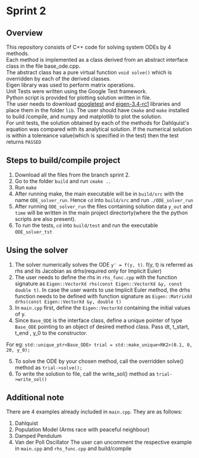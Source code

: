 # Sprint 2

## Overview
This repository consists of C++ code for solving system ODEs by 4 methods.<br />
Each method is implemented as a class derived from an abstract interface class in the file base_ode.cpp.<br />
The abstract class has a pure virtual function `void solve()` which is overridden by each of the derived classes.<br />
Eigen library was used to perform matrix operations.<br />
Unit Tests were written using the Google Test framework.<br />
Python script is provided for plotting solution written in file.<br />
The user needs to download [googletest](https://github.com/google/googletest) and [eigen-3.4-rc1](https://gitlab.com/libeigen/eigen/-/releases/3.4-rc1) libraries and place them in the folder `lib`. The user should have `Cmake` and `make` installed to build /compile, and numpy and matplotlib to plot the solution.<br />
For unit tests, the solution obtained by each of the methods for Dahlquist's equation was compared with its analytical solution. If the numerical solution is within a tolereance value(which is specified in the test) then the test returns `PASSED`

## Steps to build/compile project
1) Download all the files from the branch sprint 2.
2) Go to the folder `build` and run  `cmake ..`
3) Run `make`
4) After running make, the main executable will be in `build/src` with the name `ODE_solver_run`. Hence `cd` into `build/src` and run `./ODE_solver_run` 
5) After running `ODE_solver_run` the files containing solution data `y_out` and `time` will be written in the main project directorty(where the the python scripts are also present). 
6) To run the tests, `cd` into `build/test` and run the executable `ODE_solver_tst`

## Using the solver
1) The solver numerically solves the ODE `y' = f(y, t)`. f(y, t) is referred as rhs and its Jacobian as drhs(required only for Implicit Euler)
2) The user needs to define the rhs in `rhs_func.cpp` with the function signature as `Eigen::VectorXd rhs(const Eigen::VectorXd &y, const double t)`.
In case the user wants to use Implicit Euler method, the drhs function needs to be defined with function signature as `Eigen::MatrixXd drhs(const Eigen::VectorXd &y, double t)`
3) In `main.cpp` first, define the `Eigen::VectorXd` containing the initial values of y.
4) Since `Base_ODE` is the interface class, define a unique pointer of type `Base_ODE` pointing to an object of desired method class. Pass dt, t_start, t_end , y_0 to the constructor.

For eg: `std::unique_ptr<Base_ODE> trial = std::make_unique<RK2>(0.1, 0, 20, y_0);`

5) To solve the ODE by your chosen method, call the overridden solve() method as `trial->solve();`
6) To write the solution to file, call the write_sol() method as `trial->write_sol()`

## Additional note
There are 4 examples already included in `main.cpp`.  They are as follows:
1) Dahlquist
2) Population Model (Arms race with peaceful neighbour)
3) Damped Pendulum
4) Van der Poll Oscillator
The user can uncomment the respective example in `main.cpp` and `rhs_func.cpp` and build/compile 



